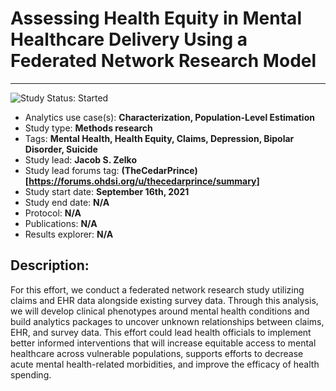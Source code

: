 # Assessing Health Equity in Mental Healthcare Delivery Using a Federated Network Research Model

---

<img src="https://img.shields.io/badge/Study%20Status-Started-blue.svg" alt="Study Status: Started">

- Analytics use case(s): **Characterization, Population-Level Estimation**
- Study type: **Methods research**
- Tags: **Mental Health, Health Equity, Claims, Depression, Bipolar Disorder, Suicide**
- Study lead: **Jacob S. Zelko**
- Study lead forums tag: **(TheCedarPrince)[https://forums.ohdsi.org/u/thecedarprince/summary]**
- Study start date: **September 16th, 2021**
- Study end date: **N/A**
- Protocol: **N/A**
- Publications: **N/A**
- Results explorer: **N/A**

<!--TODO: Link to protocol once created in repository-->
<!--TODO: Make the Results explorer be a hosted Franklin instance -->

## Description:

<!--TODO: Turn this into one paragraph-->

For this effort, we conduct a federated network research study utilizing claims and EHR data alongside existing survey data. 
Through this analysis, we will develop clinical phenotypes around mental health conditions and build analytics packages to uncover unknown relationships between claims, EHR, and survey data.
This effort could lead health officials to implement better informed interventions that will increase equitable access to mental healthcare across vulnerable populations, supports efforts to decrease acute mental health-related morbidities, and improve the efficacy of health spending.

<!--TODO: Add instructions on how to run study-->
